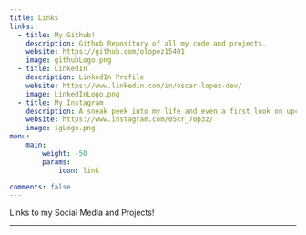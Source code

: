 ```yaml
---
title: Links
links:
  - title: My Github!
    description: Github Repository of all my code and projects.
    website: https://github.com/olopez15401
    image: githubLogo.png
  - title: LinkedIn
    description: LinkedIn Profile
    website: https://www.linkedin.com/in/oscar-lopez-dev/
    image: LinkedInLogo.png
  - title: My Instagram
    description: A sneak peek into my life and even a first look on upcoming projects!
    website: https://www.instagram.com/05kr_70p3z/
    image: igLogo.png
menu:
    main: 
        weight: -50
        params:
            icon: link

comments: false
---
```

Links to my Social Media and Projects!

---